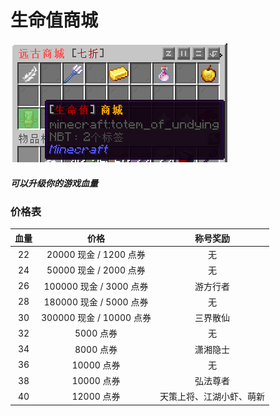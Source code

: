 # 生命值商城

![生命值商城](../image/生命值商城.png)

##### 可以升级你的游戏血量

### 价格表

| 血量 |           价格           |         称号奖励         |
| :--: | :----------------------: | :----------------------: |
|  22  |  20000 现金 / 1200 点券  |            无            |
|  24  | 50000 现金 /  2000 点券  |            无            |
|  26  | 100000 现金 / 3000 点券  |         游方行者         |
|  28  | 180000 现金 / 5000 点券  |            无            |
|  30  | 300000 现金 / 10000 点券 |         三界散仙         |
|  32  |        5000 点券         |            无            |
|  34  |        8000 点券         |         潇湘隐士         |
|  36  |        10000 点券        |            无            |
|  38  |        10000 点券        |         弘法尊者         |
|  40  |        12000 点券        | 天策上将、江湖小虾、萌新 |

